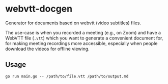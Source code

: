 # webvtt-docgen

Generator for documents based on webvtt (video subtitles) files.

The use-case is when you recorded a meeting (e.g., on Zoom) and have a WebVTT file (`.vtt`) which you want to generate a convenient document for, for making meeting recordings more accessible, especially when people download the videos for offline viewing.

## Usage

```shell
go run main.go -- /path/to/file.vtt /path/to/output.md
```